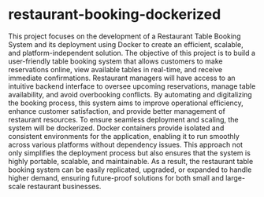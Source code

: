 # restaurant-booking-dockerized
This project focuses on the development of a Restaurant Table Booking System and its deployment using Docker to create an efficient, scalable, and platform-independent solution.
The objective of this project is to build a user-friendly table booking system that allows customers to make reservations online, view available tables in real-time, and receive immediate confirmations. Restaurant managers will have access to an intuitive backend interface to oversee upcoming reservations, manage table availability, and avoid overbooking conflicts. By automating and digitalizing the booking process, this system aims to improve operational efficiency, enhance customer satisfaction, and provide better management of restaurant resources.
To ensure seamless deployment and scaling, the system will be dockerized. Docker containers provide isolated and consistent environments for the application, enabling it to run smoothly across various platforms without dependency issues. This approach not only simplifies the deployment process but also ensures that the system is highly portable, scalable, and maintainable. As a result, the restaurant table booking system can be easily replicated, upgraded, or expanded to handle higher demand, ensuring future-proof solutions for both small and large-scale restaurant businesses.
